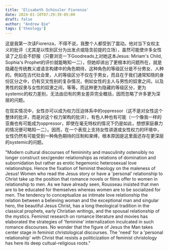 ```yaml
---
title: 'Elisabeth Schüssler Fiorenza'
date: 2024-01-10T07:29:39-05:00
draft: false
author: "Andrew Qie"
tags: ['theology']
---
```

这是我第一次读Fiorenza，不得不说，我整个人都受到了震动。他对当下女权主义的批评（尤其是以性别区分为出发点或隐含前提的立场），虽然可能使许多女性读了之后会不舒服（只要浏览一下Goodreads上对她这本Jesus: Miriam's Child, Sophia's Prophet的评价就能略知一二），但她却讲出了更根本的问题所在，就是隐藏在传统教义或语言构建中的角色期待，这种角色的等级区分是不分男女、人种的。例如在古代社会里，人的等级区分不仅在于男女，而且在于我们通常知晓的身份区分之中，仍有交叉性别的复杂情况，例如女性的主人与男性的奴隶之间，以及男性的奴隶与女性的奴隶之间，等等。而这种更为隐藏的等级区分，更为systemic的权力差别，无法由旧有的男女差异完全概括，因而忽略了许多更为深层的问题。

在现实情况中，女性亦可以成为权力压迫体系中的oppressor（这不是对女性这个整体的批评，而是对这个权力架构的批评），有色人种也有可能（一个像我一样的亚裔也有可能成为oppressor，即使在毫无特权的情况下仍是如此，想想家庭暴力的情况便可略知一二）。因而，在一个表现上支持女性讲道或女性权力的环境中，女性仍然有可能受到一种角色期待的压制和束缚，根本原因是这里面还存在更深层的systemic的问题。

"Modern cultural discourses of femininity and masculinity ostensibly no longer construct sex/gender relationships as relations of domination and subornidation but rather as erotic hegemonic heterosexual love relationships. Hence the fixation of feminist theology on the maleness of Jesus! Women who read the Jesus story or have a 'personal' relationship to Christ take up the position that romance novels or films offer to women in relationship to men. As we have already seen, Rousseau insisted that men are to be educated for themselves whereas women are to be socialized for men. The tendency to conceptualize as intimate love relationship the relation between a believing woman and the exceptional man and singular hero, the beautiful Jesus Christ, has a long theological tradition in the classical prophets, early Christian writings, and the spousal relationship of the mystics. Feminist research on romance literature and movies has elaborated the strategies of 'feminine' internalization inculcated in such romance discourses. No wonder that the figure of Jesus the Man takes center stage in feminist christological discourses. The 'need' for a 'personal relationship' with Christ that resists a politicization of feminist christology has here its deep cultual-religious roots." 